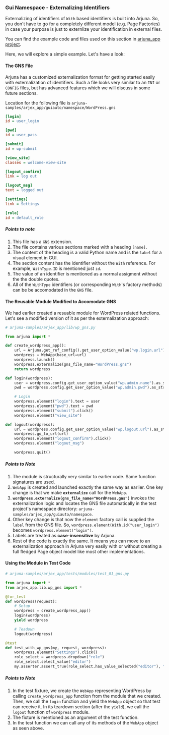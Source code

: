 ### Gui Namespace - Externalizing Identifiers

Externalizing of identifiers of `With` based identifiers is built into Arjuna. So, you don't have to go for a completely different model (e.g. Page Factories) in case your purpose is just to externlize your identification in external files.

You can find the example code and files used on this section in [arjuna_app project](https://github.com/rahul-verma/arjuna//tree/master/arjuna-samples/arjex_app).

Here, we will explore a simple example. Let's have a look:

#### The GNS File

Arjuna has a customized externalization format for getting started easily with externalization of identifiers. Such a file looks very similar to an `INI` or `CONFIG` files, but has advanced features which we will discuss in some future sections.

Location for the following file is `arjuna-samples/arjex_app/guiauto/namespace/WordPress.gns`

```INI
[login]
id = user_login

[pwd]
id = user_pass

[submit]
id = wp-submit

[view_site]
classes = welcome-view-site

[logout_confirm]
link = log out

[logout_msg]
text = logged out

[settings]
link = Settings

[role]
id = default_role
```

##### Points to note
1. This file has a `GNS` extension.
2. The file contains various sections marked with a heading `[name]`.
3. The content of the heading is a valid Python name and is the `label` for a visual element in GUI.
4. The section content has the identifier without the `With` reference. For example, `WithType.ID` is mentioned just `id`.
5. The value of an identifier is mentioned as a normal assigment without the the double quotes.
6. All of the `WithType` identifiers (or corresponding `With`'s factory methods) can be be accomodated in the `GNS` file.

#### The Reusable Module Modified to Accomodate GNS

We had earlier created a resuable module for WordPress related functions. Let's see a modified version of it as per the externalization approach:

```python
# arjuna-samples/arjex_app/lib/wp_gns.py

from arjuna import *

def create_wordpress_app():
    url = Arjuna.get_ref_config().get_user_option_value("wp.login.url").as_str()
    wordpress = WebApp(base_url=url)
    wordpress.launch()
    wordpress.externalize(gns_file_name="WordPress.gns")
    return wordpress

def login(wordpress):
    user = wordpress.config.get_user_option_value("wp.admin.name").as_str()
    pwd = wordpress.config.get_user_option_value("wp.admin.pwd").as_str()

    # Login
    wordpress.element("login").text = user
    wordpress.element("pwd").text = pwd
    wordpress.element("submit").click()
    wordpress.element("view_site")

def logout(wordpress):
    url = wordpress.config.get_user_option_value("wp.logout.url").as_str()
    wordpress.go_to_url(url)
    wordpress.element("logout_confirm").click()
    wordpress.element("logout_msg")

    wordpress.quit()
```

##### Points to Note
1. The module is structurally very similar to earlier code. Same function signatures are used.
2. `WebApp` is created and launched exactly the same way as earlier. One key change is that we make **`externalize`** call for the `WebApp`. 
3. **`wordpress.externalize(gns_file_name="WordPress.gns")`** invokes the externalization logic and locates the GNS file automatically in the test project's namespace directory: `arjuna-samples/arjex_app/guiauto/namespace`.
4. Other key change is that now the `element` factory call is supplied the `label` from the GNS file. So, `wordpress.element(With.id("user_login")` becomes `wordpress.element("login")`.
5. Labels are treated as **case-insensitive** by Arjuna. 
6. Rest of the code is exactly the same. It means you can move to an externalization approach in Arjuna very easily with or without creating a full fledged Page object model like most other implementations.

#### Using the Module in Test Code

```python
# arjuna-samples/arjex_app/tests/modules/test_01_gns.py

from arjuna import *
from arjex_app.lib.wp_gns import *

@for_test
def wordpress(request):
    # Setup
    wordpress = create_wordpress_app()
    login(wordpress)
    yield wordpress

    # Teadown
    logout(wordpress)

@test
def test_with_wp_gns(my, request, wordpress):
    wordpress.element("Settings").click()
    role_select = wordpress.dropdown("role")
    role_select.select_value("editor")
    my.asserter.assert_true(role_select.has_value_selected("editor"), "Selection of editor as Role")
```

##### Points to Note
1. In the test fixture, we create the `WebApp` representing WordPress by calling `create_wordpress_app` function from the module that we created. Then, we call the `login` function and yield the `WebApp` object so that test can receive it. In its teardown section (after the `yield`), we call the `logout` function of `wordpress` module.
2. The fixture is mentioned as an argument of the test function.
3. In the test function we can call any of its methods of the `WebApp` object as seen above. 


